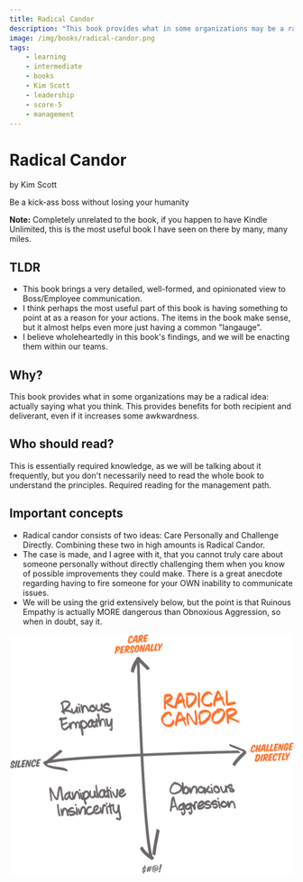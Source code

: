 ```yaml
---
title: Radical Candor
description: "This book provides what in some organizations may be a radical idea: actually saying what you think. This provides benefits for both recipient and deliverant, even if it increases some awkwardness."
image: /img/books/radical-candor.png
tags:
    - learning
    - intermediate
    - books
    - Kim Scott
    - leadership
    - score-5
    - management
---
```


# Radical Candor

by Kim Scott

Be a kick-ass boss without losing your humanity

**Note:** Completely unrelated to the book, if you happen to have Kindle Unlimited, this is the most useful book I have seen on there by many, many miles.

## TLDR

-   This book brings a very detailed, well-formed, and opinionated view to Boss/Employee communication.
-   I think perhaps the most useful part of this book is having something to point at as a reason for your actions. The items in the book make sense, but it almost helps even more just having a common "langauge".
-   I believe wholeheartedly in this book's findings, and we will be enacting them within our teams.

## Why?

This book provides what in some organizations may be a radical idea: actually saying what you think. This provides benefits for both recipient and deliverant, even if it increases some awkwardness.

## Who should read?

This is essentially required knowledge, as we will be talking about it frequently, but you don't necessarily need to read the whole book to understand the principles. Required reading for the management path.

## Important concepts

-   Radical candor consists of two ideas: Care Personally and Challenge Directly. Combining these two in high amounts is Radical Candor.
-   The case is made, and I agree with it, that you cannot truly care about someone personally without directly challenging them when you know of possible improvements they could make. There is a great anecdote regarding having to fire someone for your OWN inability to communicate issues.
-   We will be using the grid extensively below, but the point is that Ruinous Empathy is actually MORE dangerous than Obnoxious Aggression, so when in doubt, say it.

![Radical Candor](/img/books/radical-candor.png)

